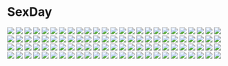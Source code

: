 # SexDay
![](https://konachan.com/image/d2ba36e3dac8f7630919b60aca852fb9/Konachan.com%20-%20191255%20ass%20awa_yume%20blush%20breasts%20green_hair%20kochiya_sanae%20long_hair%20miko%20nipples%20no_bra%20open_shirt%20panties%20skirt%20skirt_lift%20touhou%20underwear%20white.jpg)
![](https://konachan.com/image/cd13b79ffe0cb7e3b65259ad2688f9dd/Konachan.com%20-%20118745%20breasts%20cleavage%20guilty_crown%20infinote%20navel%20pink_eyes%20pink_hair%20thighhighs%20yuzuriha_inori.jpg)
![](https://konachan.com/image/7b95aaa7577be4d63b3359a2ab282a07/Konachan.com%20-%207505%20animal%20cat%20moekibara_fumitake%20nursery_rhyme%20shikishima_kururu%20tagme.jpg)
![](https://konachan.com/image/8496f7e647747deddca61f6b1c56fa3c/Konachan.com%20-%20142809%20flowers%20long_hair%20red_eyes%20sanka_rea%20sankarea%20scan.jpg)
![](https://konachan.com/image/0241b873239efbd61c816a99528fac8e/Konachan.com%20-%20109400%20kagamine_len%20kagamine_rin%20male%20vocaloid.jpg)
![](https://konachan.com/jpeg/b183fea10f5f8840da63e2348df1b07e/Konachan.com%20-%2017678%20black_hair%20brown_eyes%20rem_saverem%20trigun%20vector.jpg)
![](https://konachan.com/image/55c6bc401888a3393c54f37abfeac1b6/Konachan.com%20-%2098375%20kyuubee%20mahou_shoujo_madoka_magica%20red_eyes%20sakura_kyouko%20white.jpg)
![](https://konachan.com/image/240c91169ca8e72c407e4ae2161fc32c/Konachan.com%20-%20123330%20blue_hair%20book%20harada_takehito%20long_hair%20makai_kingdom%20phantom_kingdom%20pointed_ears%20trenia%20wings%20zetta.jpg)
![](https://konachan.com/image/e26a472018f52785d00055837977ca25/Konachan.com%20-%20109972%202girls%20animal%20blonde_hair%20blue_eyes%20building%20dress%20forest%20frog%20green_eyes%20green_hair%20hat%20kochiya_sanae%20miko%20moriya_suwako%20thighhighs%20touhou%20tree%20water.jpg)
![](https://konachan.com/image/722260263dce2a4e79c9a446e21a0dda/Konachan.com%20-%20108737%20flowers%20gayprince%20ibara_kasen%20pink_hair%20red_eyes%20rose%20touhou.jpg)
![](https://konachan.com/image/0450c31934d39582a189492a5b8edc6b/Konachan.com%20-%2018322%20chise%20saikano%20saishuu_heiki_kanojo%20shuji%20takahashi_shin%20wings.jpg)
![](https://konachan.com/jpeg/f4a392090555c02d4d9c3365b5af3309/Konachan.com%20-%20192914%20ao_no_kanata_no_four_rhythm%20game_cg%20ichinose_rika%20night%20sky%20sprite%20stars%20suzumori%20yuuki_itsuka.jpg)
![](https://konachan.com/image/139dcc889e8a4bd0d324665528b4c268/Konachan.com%20-%20178570%20aqua_eyes%20blonde_hair%20blush%20bow%20christmas%20crown%20gloves%20hinoue_itaru%20original%20ribbons%20snow%20winter.jpg)
![](https://konachan.com/jpeg/45de496c843885e4048cf80d7468650b/Konachan.com%20-%2075530%20angel%20brown_hair%20dress%20flowers%20green_eyes%20long_hair%20original%20wings.jpg)
![](https://konachan.com/image/95014a501ef26e1c616e3090832c7264/Konachan.com%20-%20122130%20bra%20brown_hair%20hira_%28zlpabrams%29%20long_hair%20panties%20pink_eyes%20see_through%20signed%20tagme%20thighhighs%20underwear.jpg)
![](https://konachan.com/jpeg/ef122010762418a74f17b50008186909/Konachan.com%20-%20119550%202girls%20aki_minoriko%20clouds%20hakurei_reimu%20japanese_clothes%20kiss%20kitanosnowwhite%20miko%20shoujo_ai%20sky%20sunset%20touhou.jpg)
![](https://konachan.com/image/fbcbaa89f6960911dd2b01bc9b6b1176/Konachan.com%20-%20147137%20bakemonogatari%20bandaid%20barefoot%20breasts%20cameltoe%20loli%20long_hair%20monochrome%20nipples%20nisemonogatari%20nude%20oshino_shinobu%20pandegg%20signed%20vampire.jpg)
![](https://konachan.com/image/77bd8ac0a57e69fab4a3cf0a30ddd561/Konachan.com%20-%20247602%20animal_ears%20blush%20catgirl%20chibi%20dress%20kotonoha_aoi%20long_hair%20petenshi_%28dr._vermilion%29%20pink_hair%20tail%20thighhighs%20voiceroid%20white.jpg)
![](https://konachan.com/image/6441b8d9c948916e57909124b3f0f8b8/Konachan.com%20-%2061862%20breasts%20nipples%20panties%20scan%20school_uniform%20shirt_lift%20sukeaku_rou%20underboob%20underwear.jpg)
![](https://konachan.com/image/cf95ab4bbec7d238f4f3f0322971666c/Konachan.com%20-%20303242%202girls%20headphones%20miko_fly%20original%20phone%20rooftop%20school_uniform%20signed.jpg)
![](https://konachan.com/image/e5e757fc040d2490401970264e2e5c1d/Konachan.com%20-%2079095%20breasts%20flat_chest%20garter%20ginta%20hiiragi_ginga%20loli%20nipples%20no_bra%20nopan%20panties%20sugar%2Bspice_2%20tohno_kaoruko%20underwear.jpg)
![](https://konachan.com/image/ef4d2e920bf465497ec6db4f37d36733/Konachan.com%20-%20134479%20armor%20black_hair%20bow%20dress%20forest%20glasses%20hat%20hjl%20long_hair%20original%20petals%20red_eyes%20skirt%20spear%20staff%20sword%20tree%20uniform%20weapon%20white_hair.jpg)
![](https://konachan.com/jpeg/163c2a81671312d06d4221aa0738c01b/Konachan.com%20-%20216797%20aqua_hair%20building%20city%20cosplay%20game_cg%20hoodie%20hougyou_ilia%20long_hair%20night%20nitroplus%20oosaki_shinya%20pink_eyes%20tokyo_necro.jpg)
![](https://konachan.com/image/fdbbb6ed006f09d600a1a2c7d39f90b2/Konachan.com%20-%20222616%202girls%20black_hair%20green_eyes%20keyakizaka46%20purple_eyes%20realistic%20shida_manaka%20short_hair%20watanabe_risa%20zhenlin.jpg)
![](https://konachan.com/image/13c12132fd7f8a9e7dd80772eb885c9f/Konachan.com%20-%20142638%20blonde_hair%20bow%20dress%20hat%20long_hair%20nanashina%20red_eyes%20ribbons%20touhou%20yakumo_yukari.jpg)
![](https://konachan.com/jpeg/7e4f8f4c1a274ba24cc123b196429acd/Konachan.com%20-%20306576%20ass%20barefoot%20breasts%20cutesexyrobutts%20doll%20green_eyes%20green_hair%20headdress%20kid_icarus%20long_hair%20nipples%20nude%20palutena%20signed%20sketch.jpg)
![](https://konachan.com/image/f5b8b8d3e2cc13f134b4088fa0696003/Konachan.com%20-%20190823%20archer%20black_hair%20blue_eyes%20cape%20fate_%28series%29%20fate_stay_night%20gensou_kuro_usagi%20gray_hair%20long_hair%20male%20short_hair%20tattoo%20tohsaka_rin%20twintails.jpg)
![](https://konachan.com/jpeg/4d551f6e977b3092471d97e0f534a13f/Konachan.com%20-%20233950%20hyperdimension_neptunia%20hyperdimension_neptunia_vii%20nepgear%20neptune%20shinsoyori%20waifu2x.jpg)
![](https://konachan.com/image/ea44a030ff1c0178a256a3f5744e7af1/Konachan.com%20-%20270114%20hatsune_miku%20long_hair%20signed%20tagme_%28artist%29%20twintails%20vocaloid%20yuki_miku.jpg)
![](https://konachan.com/jpeg/e12da7081e12f4eb461e1c387e4bbf59/Konachan.com%20-%20301027%20animal%20bow%20brown_eyes%20brown_hair%20fire%20flowers%20gloves%20hat%20kero%20li_syaoran%20lium%20magic%20male%20ofuda%20petals%20rose%20short_hair%20sword%20wand%20weapon%20wings.jpg)
![](https://konachan.com/image/25822732f967174c411065086ef66faf/Konachan.com%20-%20108058%20hanokage%20mahou_shoujo_madoka_magica%20miki_sayaka%20sakura_kyouko.jpg)
![](https://konachan.com/image/c8cd27a448753f4b128b98ef44f88837/Konachan.com%20-%20127742%20bodysuit%20book%20sengoku_taisen%20sessue%20skintight%20thighhighs.jpg)
![](https://konachan.com/image/0da7685b831ee05eaf94fef8b38265f5/Konachan.com%20-%20138890%20blonde_hair%20dress%20harano%20hat%20touhou%20yakumo_yukari.jpg)
![](https://konachan.com/jpeg/6516118858776ff1af431462bf1d3ce1/Konachan.com%20-%20265201%20aliasing%20azur_lane%20blush%20breasts%20cape%20long_hair%20nipples%20panties%20pink_eyes%20red_hair%20see_through%20spread_legs%20thighhighs%20underwear%20water%20wet.jpg)
![](https://konachan.com/image/55a835e72ac28b06c276ff961296c292/Konachan.com%20-%20200161%20black_hair%20blush%20breasts%20brown_eyes%20cum%20idolmaster%20lactation%20male%20necklace%20nipples%20no_bra%20nopan%20open_shirt%20penis%20pussy%20sex%20short_hair%20uncensored.jpg)
![](https://konachan.com/jpeg/78cbed01dbafd07aab9f708841160966/Konachan.com%20-%2056632%20dark%20flowers%20fuura_kafuka%20japanese_clothes%20kimono%20sayonara_zetsubou_sensei%20umbrella%20vector.jpg)
![](https://konachan.com/image/b9cb40da3898d8463e06a2f8544d70f4/Konachan.com%20-%2035051%20range_murata.jpg)
![](https://konachan.com/image/990cf89dbb4c536e5b6fca1d803cddd3/Konachan.com%20-%20175449%20blue_eyes%20blue_hair%20hatsune_miku%20kimono%20long_hair%20michi_%28iawei%29%20snow%20tree%20twintails%20umbrella%20vocaloid%20wedding_attire%20winter%20yuki_miku.jpg)
![](https://konachan.com/jpeg/48908aa57d49d5f01663e3a0d2d0e5b8/Konachan.com%20-%20153241%20dress%20hat%20izayoi-saki%20moon%20remilia_scarlet%20touhou%20vampire%20wings.jpg)
![](https://konachan.com/image/1b2d5c2445b1e51d728871d70c76a8e0/Konachan.com%20-%2094767%20flandre_scarlet%20touhou%20vampire.jpg)
![](https://konachan.com/image/15a16a1f73f4bd508b5ecea9af05fcbb/Konachan.com%20-%20198402%20black_hair%20brown_hair%20bubbles%20kazutake_hazano%20male%20original%20short_hair%20sword%20thighhighs%20underwater%20uniform%20water%20weapon%20zettai_ryouiki.jpg)
![](https://konachan.com/jpeg/ef79b77dd8789b0eedc9f33ebb07e61d/Konachan.com%20-%2081249%20aqua_hair%20hatsune_miku%20nude%20vocaloid%20white.jpg)
![](https://konachan.com/image/724c0cbaac8a64dda894abd4fa5c2d6a/Konachan.com%20-%20178201%20blue_eyes%20blue_hair%20hiradaira_chisaki%20iku2727%20nagi_no_asukara%20water.jpg)
![](https://konachan.com/jpeg/a0a70669b7e6ab7060f3c87ce35032f0/Konachan.com%20-%20273814%20anal%20barefoot%20blush%20bodysuit%20breasts%20cosplay%20green_hair%20nipples%20nude%20original%20ribbons%20short_hair%20signed%20thighhighs%20transparent%20venom%20yellow_eyes.jpg)
![](https://konachan.com/jpeg/3555047c34417da2fa6fe9cc0f67cbee/Konachan.com%20-%20199263%20building%20city%20clouds%20isla_%28plastic_memories%29%20long_hair%20night%20plastic_memories%20red_eyes%20scarf%20tears%20waisshu_%28sougyokyuu%29%20watermark%20white_hair.jpg)
![](https://konachan.com/jpeg/dce1ceeedff20b46d8d23f0429285f3c/Konachan.com%20-%20255646%20bikini%20cameltoe%20close%20fate_grand_order%20fate_%28series%29%20garter%20long_hair%20navel%20purple_hair%20swimsuit%20waifu2x%20wet%20xin_%28moehime%29.jpg)
![](https://konachan.com/image/f2c76dcf72d2f1a88ddf32a0ea97bcd5/Konachan.com%20-%2012220%20breasts%20cleavage%20food%20kazami_mizuho%20long_hair%20onegai_teacher%20open_shirt%20panties%20pocky%20purple_eyes%20red_hair%20underwear.jpg)
![](https://konachan.com/jpeg/dafcf8e461a16ff0779794e296de0baa/Konachan.com%20-%2037877%20belle%20fue%20katahane%20white.jpg)
![](https://konachan.com/image/4117e6a198f64a1f5899daebe4862c4d/Konachan.com%20-%20202530%20ayase_eri%20blush%20dress%20elbow_gloves%20garter_belt%20gloves%20panties%20ponytail%20ribbons%20sonoda_umi%20stockings%20thighhighs%20twintails%20underwear%20yazawa_nico.jpg)
![](https://konachan.com/jpeg/b04083b00e5eb67e75252f253959c13e/Konachan.com%20-%2021887%20animal_ears%20azumanga_daioh%20black_hair%20catgirl%20kasuga_ayumu%20skintight.jpg)
![](https://konachan.com/jpeg/8a9b2ad3f5d6c47243f9fc1c6e1f347a/Konachan.com%20-%20275360%20chacha_%28fate_grand_order%29%20fate_grand_order%20fate_%28series%29%20ideolo%20nobunaga_oda_%28fate%29%20okita_souji_alter%20okita_souji_%28fate%29.jpg)
![](https://konachan.com/image/17d225f42cf56865e7e4c114bbd23b57/Konachan.com%20-%2083325%20flowers%20hatsune_miku%20japanese_clothes%20kimono%20namimori%20twintails%20vocaloid.jpg)
![](https://konachan.com/image/a1484422f90fe4e419f498d8657e6e6f/Konachan.com%20-%2080051%20all_male%20headphones%20kaito%20male%20vocaloid.jpg)
![](https://konachan.com/image/244b3bb7505f8d99151a87df956de8c6/Konachan.com%20-%20145102%20buriki%20denpa_onna_to_seishun_otoko%20jpeg_artifacts%20touwa_erio.jpg)
![](https://konachan.com/jpeg/71e3f8f7003ff56b702835398b459f2e/Konachan.com%20-%20296214%20all_male%20building%20city%20cropped%20fan%20japanese_clothes%20kan_%28rainconan%29%20long_hair%20male%20mask%20onmyouji%20ootengu_%28onmyouji%29%20sunset%20wings.jpg)
![](https://konachan.com/image/3f7685c54af4e623ad299c9468de2c6f/Konachan.com%20-%2047285%20blush%20breasts%20cleavage%20kazami_mizuho%20long_hair%20onegai_teacher%20panties%20purple_eyes%20red_hair%20underwear%20yoshizane_akihiro.jpg)
![](https://konachan.com/jpeg/b99a458054a363fd3586f0cbc46d911b/Konachan.com%20-%20222533%20asakishoten%20blonde_hair%20blush%20bow%20breasts%20cleavage%20fate_extra%20fate_%28series%29%20flowers%20gloves%20green_eyes%20headdress%20long_hair%20signed%20waifu2x.jpg)
![](https://konachan.com/jpeg/d9f6b1a3f24e16bff73942460a0f5881/Konachan.com%20-%20130727%20barefoot%20censored%20dress%20elbow_gloves%20footjob%20game_cg%20gloves%20lolita_fashion%20makita_maki%20moon%20night%20penis%20shinigami_no_testament%20sky.jpg)
![](https://konachan.com/jpeg/ea0dce6d41b90073b343706640e3a694/Konachan.com%20-%20271496%20barefoot%20blush%20breasts%20brown_eyes%20brown_hair%20cleavage%20dress%20flowers%20idolmaster%20long_hair%20ponytail%20rose%20short_hair%20summer_dress%20u_rin%20water%20wet%20wink.jpg)
![](https://konachan.com/image/de599db6291b199643b934e1f1959875/Konachan.com%20-%2093958%20animal_ears%20breasts%20censored%20cum%20horo%20kagehara_hanzow%20nipples%20nude%20ookami_to_koushinryou%20pussy%20tail%20wolfgirl.jpg)
![](https://konachan.com/image/45177a3830c6b77d97087048ac31d2f2/Konachan.com%20-%20204734%20amaterasu_%28p%26d%29%20aqua_hair%20barefoot%20bow_%28weapon%29%20green_eyes%20headdress%20japanese_clothes%20long_hair%20puzzle_%26_dragons%20sword%20tennohi%20weapon%20wristwear.jpg)
![](https://konachan.com/jpeg/d51285abfe2e0bf716de5a9fedc9a291/Konachan.com%20-%20199978%20ass%20black_hair%20blue_eyes%20bow%20breasts%20dress%20gloves%20hestia_%28danmachi%29%20raizo35%20ribbons%20sideboob%20skirt%20twintails%20upskirt%20white.jpg)
![](https://konachan.com/image/1d001db2a1afa27d46141535c26efd84/Konachan.com%20-%2047770%20chibi%20hat%20touhou%20yakumo_yukari%20zoom_layer.jpg)
![](https://konachan.com/image/5674e4ff19354aa207a70f722344aa0f/Konachan.com%20-%20188807%207th_dragon%207th_dragon_2020%20aqua_eyes%20aqua_hair%20hatsune_miku%20long_hair%20petals%20phino_%28jinko0094%29%20skirt%20thighhighs%20twintails%20vocaloid%20wristwear.jpg)
![](https://konachan.com/image/718d1c2e0cf1d56d383f5f226b1e706b/Konachan.com%20-%20110490%20megurine_luka%20vocaloid.jpg)
![](https://konachan.com/image/b932e7a4b4a7bf5f63f9364b270226f0/Konachan.com%20-%20250058%20apron%20blue_eyes%20bodysuit%20gray_hair%20horizon_ariadust%20kyoukai_senjou_no_horizon%20shikei%20water.jpg)
![](https://konachan.com/image/3435b3bca183b2d1f2afa8556ea1f078/Konachan.com%20-%20136234%20akizuki_ryou%20hidaka_ai%20idolmaster%20mizutani_eri.jpg)
![](https://konachan.com/image/6fbdc9120356b7248686a80d5d9117ba/Konachan.com%20-%20187317%20animal%20bird%20building%20food%20imoman%20original%20scenic%20water.jpg)
![](https://konachan.com/image/9125721826c1846c5313eff5a409825f/Konachan.com%20-%20248888%20annin_musou%20anthropomorphism%20brown_eyes%20clouds%20dress%20garter_belt%20gloves%20grass%20gray_hair%20jpeg_artifacts%20long_hair%20scenic%20school_uniform%20sky%20thighhighs.jpg)
![](https://konachan.com/image/0ecdc6f3bb506e312799873cfe6f4ef8/Konachan.com%20-%20294908%20afukuro%20ass%20bodysuit%20cameltoe%20long_hair%20original%20polychromatic%20techgirl.jpg)
![](https://konachan.com/image/c8d2037866d23c381916dc672a048a9d/Konachan.com%20-%20307775%20blush%20cameltoe%20idolmaster%20jpeg_artifacts%20long_hair%20panties%20purple_eyes%20purple_hair%20skirt_lift%20spread_legs%20sunset%20tanaka_mamimi%20torimaru%20underwear.jpg)
![](https://konachan.com/jpeg/9f03ccb4a3f5e2c9da6e13b60fa9f234/Konachan.com%20-%20222542%20black_hair%20breasts%20cleavage%20executive_mishiro%20green_eyes%20idolmaster%20idolmaster_cinderella_girls%20jorori%20long_hair%20pantyhose%20ponytail%20suit%20zoom_layer.jpg)
![](https://konachan.com/jpeg/846ea76fc55c09aab45d53c678034ba4/Konachan.com%20-%20105322%20bra%20breasts%20cleavage%20game_cg%20garter_belt%20green_hair%20muririn%20navel%20noble_works%20panties%20tsukiyama_sena%20underwear%20undressing%20yellow_eyes%20yuzusoft.jpg)
![](https://konachan.com/image/717fc273390ca82c085f80cede4a1031/Konachan.com%20-%20289155%20anthropomorphism%20brown_hair%20girls_frontline%20gun%20junp%20long_hair%20pantyhose%20scar%20skirt%20torn_clothes%20ump-45_%28girls_frontline%29%20weapon%20wink%20yellow_eyes.jpg)
![](https://konachan.com/jpeg/d749539e5d0aac99a0e1d25d4551a1f1/Konachan.com%20-%20194448%202girls%20bell%20blush%20breasts%20brown_eyes%20catgirl%20choker%20cum%20game_cg%20headdress%20long_hair%20nekopara%20nipples%20nude%20pussy%20sayori%20tail%20tears%20white_hair.jpg)
![](https://konachan.com/jpeg/1db044628d21e20e669a265629a748a1/Konachan.com%20-%208840%20canvas2_niji_iro_no_sketch%20food%20hagino_kana%20loli.jpg)
![](https://konachan.com/image/6213f73a7a5a16432126658943ea2b32/Konachan.com%20-%20122673%20asagi_shii%20dress%20moon%20remilia_scarlet%20short_hair%20spear%20touhou%20vampire%20weapon%20wings.jpg)
![](https://konachan.com/jpeg/becf9583b6bc29a976e3e6234ff9f51e/Konachan.com%20-%20262128%20bed%20black_hair%20blush%20breasts%20brown_eyes%20censored%20fuuki%20japanese_clothes%20long_hair%20nipples%20no_bra%20open_shirt%20pussy%20spread_legs%20thighhighs.jpg)
![](https://konachan.com/image/52fffc28e0509fee14596b55e35d3707/Konachan.com%20-%20169957%20animal%20barefoot%20bikini%20black_hair%20blue_eyes%20breasts%20crab%20dara%20fang%20ganaha_hibiki%20idolmaster%20long_hair%20ponytail%20swimsuit%20underboob%20water.jpg)
![](https://konachan.com/image/05b021f7aafec2f080f3b7501251fea4/Konachan.com%20-%2046419%20alphonse_elric%20edward_elric%20fullmetal_alchemist%20riza_hawkeye%20roy_mustang%20uniform.jpg)
![](https://konachan.com/jpeg/84a9cc233b399783278ddc3cfec5bb08/Konachan.com%20-%20114944%20black_hair%20breast_grab%20breasts%20game_cg%20goth-loli%20lolita_fashion%20long_hair%20nipples%20pantyhose%20penis%20pussy%20pussy_juice%20sex%20shower%20uncensored%20wet.jpg)
![](https://konachan.com/image/1daab73e540d89ce48382b06dda912c2/Konachan.com%20-%2029214%20littlewitch%20oyari_ashito%20white.jpg)
![](https://konachan.com/jpeg/9f71b66be8e29b70d963d3865cc6dbb5/Konachan.com%20-%20256833%20aliasing%20autumn%20black_hair%20cibo_%28killy%29%20gloves%20kneehighs%20leaves%20orange_eyes%20pointed_ears%20ribbons%20short_hair%20skirt%20touhou%20tree%20watermark%20wings.jpg)
![](https://konachan.com/image/a2f1228d288752fa9d34b59359137e23/Konachan.com%20-%20153020%20aqua_hair%20armor%20dragon%20drakon%20hat%20hinahoho%20jafar%20loli%20long_hair%20male%20masrur%20pink_eyes%20pisti%20red_eyes%20red_hair%20sharrkan%20sinbad%20spartos%20sword%20weapon.jpg)
![](https://konachan.com/jpeg/f992285d9b1cbf8bf05d45e32b2346cc/Konachan.com%20-%20195211%20breasts%20cleavage%20dress%20long_hair%20original%20pantyhose%20red_eyes%20sword%20tennouji_mamichi%20weapon.jpg)
![](https://konachan.com/image/05b0b50b7b107a8a465d7150aa53783b/Konachan.com%20-%20166245%20barefoot%20cherry_blossoms%20fan%20flowers%20hat%20kinom%20leaves%20pink_eyes%20pink_hair%20saigyouji_yuyuko%20short_hair%20touhou%20tree.jpg)
![](https://konachan.com/image/ef4ee295d9165ddf1561525cdd0f6c22/Konachan.com%20-%2044595%20chibi%20dress%20hat%20sayori.jpg)
![](https://konachan.com/image/6b9ffea90351a9693d6d4be71ece8cc4/Konachan.com%20-%2020261%20elfen_lied%20lucy_%28elfen_lied%29.jpg)
![](https://konachan.com/image/a691e2139d4b6ba30a424306b756254e/Konachan.com%20-%2020574%20dragon%20gedo_senki.jpg)
![](https://konachan.com/image/69a65596789950d467df4ea7a0400f5a/Konachan.com%20-%20257327%207th_dragon_2020%20dress%20hatsune_miku%20headphones%20skirt%20swd3e2%20thighhighs%20vocaloid%20watermark.jpg)
![](https://konachan.com/image/40eceb09417150ef6d4ef2053a99f3dc/Konachan.com%20-%20170225%20animal%20bear%20blue_eyes%20hanamaru_youchien%20hiiragi_%28hanamaru_youchien%29%20panda%20purple_hair%20short_hair%20siraha%20tail%20third-party_edit.jpg)
![](https://konachan.com/jpeg/b5265fc95aa2b023c1d8a211d6df26e1/Konachan.com%20-%20196936%20dark%20game_cg%20gore_screaming_show%20hat%20mask%20purple%20purple_eyes%20red_eyes.jpg)
![](https://konachan.com/image/56ab47a3c283536b61a20bd71fe34db3/Konachan.com%20-%20172736%20bubbles%20clouds%20dress%20original%20short_hair%20wayukako.jpg)
![](https://konachan.com/jpeg/3c56acc2bddfcd02d482f4c48b083603/Konachan.com%20-%2041913%20hiratsuka_raichou%20kyouran_kazoku_nikki.jpg)
![](https://konachan.com/image/c8899f2db237ae544c42c3e12ebd068a/Konachan.com%20-%2027884%20fukamine_riko%20gift_%28visual_novel%29%20konosaka_kirino.jpg)
![](https://konachan.com/image/6eade9f658088bd0dc4ec5017d1cd1a5/Konachan.com%20-%2032846%20card_captor_sakura%20circle_garyuu%20tagme%20third-party_edit.jpg)
![](https://konachan.com/image/16344167dc96dcd32d861dd982298e4c/Konachan.com%20-%2043207%20kannagi_crazy_shrine_maidens%20nagi%20okama%20zange.jpg)
![](https://konachan.com/image/eec77200a446c67276b7b1113e7a48fb/Konachan.com%20-%2021415%20touhou%20yakumo_yukari.jpg)
![](https://konachan.com/jpeg/4132ffce8d25d9e3311918e572524d3f/Konachan.com%20-%20220692%202girls%20blonde_hair%20blue_eyes%20bow%20brown_hair%20chain%20cross%20kantoku%20long_hair%20nisekoi%20onodera_kosaki%20school_uniform%20skirt%20thighhighs%20tie%20yellow_eyes.jpg)
![](https://konachan.com/image/4d2344f3bf2f14c149a3ee8911e28145/Konachan.com%20-%20300978%20aliasing%20andou_inari%20animal_ears%20ass%20barefoot%20computer%20panties%20tail%20techgirl%20twintails%20underwear%20vr_link%20xo_%28xo17800108%29.jpg)
